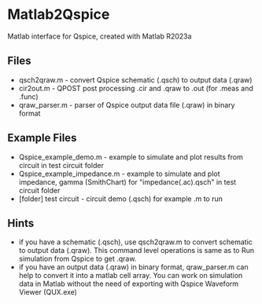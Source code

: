 # Matlab2Qspice
Matlab interface for Qspice, created with Matlab R2023a

## Files
* qsch2qraw.m - convert Qspice schematic (.qsch) to output data (.qraw)
* cir2out.m - QPOST post processing .cir and .qraw to .out (for .meas and .func)
* qraw_parser.m - parser of Qspice output data file (.qraw) in binary format

## Example Files
* Qspice_example_demo.m - example to simulate and plot results from circuit in test circuit folder
* Qspice_example_impedance.m - example to simulate and plot impedance, gamma (SmithChart) for "impedance(.ac).qsch" in test circuit folder
* [folder] test circuit - circuit demo (.qsch) for example .m to run

## Hints
* if you have a schematic (.qsch), use qsch2qraw.m to convert schematic to output data (.qraw).  This command level operations is same as to Run simulation from Qspice to get .qraw.
* if you have an output data (.qraw) in binary format, qraw_parser.m can help to convert it into a matlab cell array.  You can work on simulation data in Matlab without the need of exporting with Qspice Waveform Viewer (QUX.exe)